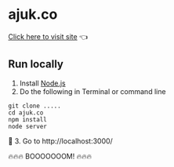 # ajuk.co

[Click here to visit site](https://ajuk.co) 👈


## Run locally

1. Install [Node.js](https://nodejs.org)
2. Do the following in Terminal or command line

  ```
  git clone .....
  cd ajuk.co
  npm install
  node server
  ```
🚀 3. Go to http://localhost:3000/


🔥🔥🔥 BOOOOOOOM! 🔥🔥🔥

